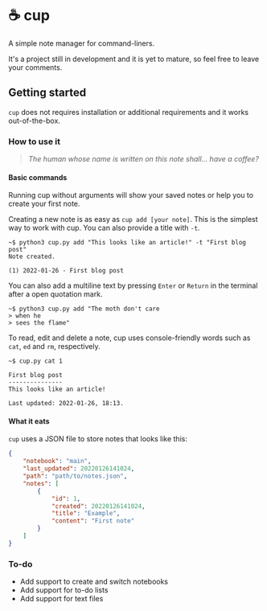 # ☕ cup

A simple note manager for command-liners.

It's a project still in development and it is yet to mature, so feel free to leave your comments.

## Getting started

`cup` does not requires installation or additional requirements and it works out-of-the-box.

### How to use it

>*The human whose name is written on this note shall... have a coffee?*

#### Basic commands

Running cup without arguments will show your saved notes or help you to create your first note.

Creating a new note is as easy as `cup add [your note]`. This is the simplest way to work with cup. You can also provide a title with `-t`.

```console
~$ python3 cup.py add "This looks like an article!" -t "First blog post"
Note created.

(1) 2022-01-26 - First blog post
```

You can also add a multiline text by pressing `Enter` or `Return` in the terminal after a open quotation mark.

```console
~$ python3 cup.py add "The moth don't care
> when he
> sees the flame"
```

To read, edit and delete a note, cup uses console-friendly words such as `cat`, `ed` and `rm`, respectively.

```console
~$ cup.py cat 1

First blog post
---------------
This looks like an article!

Last updated: 2022-01-26, 18:13.
```

#### What it eats

`cup` uses a JSON file to store notes that looks like this:

```json
{
	"notebook": "main",
	"last_updated": 20220126141024,
	"path": "path/to/notes.json",
	"notes": [
		{
			"id": 1,
			"created": 20220126141024,
			"title": "Example", 
			"content": "First note"
		}
	]
}
```

### To-do

* Add support to create and switch notebooks
* Add support for to-do lists
* Add support for text files